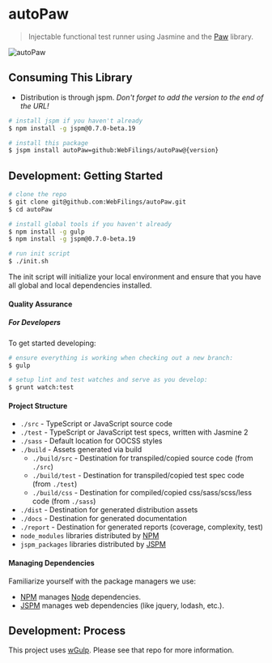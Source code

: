 autoPaw
================================================================================

> Injectable functional test runner using Jasmine and the [Paw](https://github.com/Workiva/paw) library.

![autoPaw](http://33.media.tumblr.com/tumblr_m8sk90pwcJ1qdlh1io1_400.gif)

Consuming This Library
--------------------------------------------------------------------------------

- Distribution is through jspm. _Don't forget to add the version to the end of the URL!_

```bash
# install jspm if you haven't already
$ npm install -g jspm@0.7.0-beta.19

# install this package
$ jspm install autoPaw=github:WebFilings/autoPaw@{version}
```


Development: Getting Started
--------------------------------------------------------------------------------

```bash
# clone the repo
$ git clone git@github.com:WebFilings/autoPaw.git
$ cd autoPaw

# install global tools if you haven't already
$ npm install -g gulp
$ npm install -g jspm@0.7.0-beta.19

# run init script
$ ./init.sh
```

The init script will initialize your local environment
and ensure that you have all global and local dependencies installed.

#### Quality Assurance

##### For Developers

To get started developing:

```bash
# ensure everything is working when checking out a new branch:
$ gulp

# setup lint and test watches and serve as you develop:
$ grunt watch:test
```

#### Project Structure

- `./src` - TypeScript or JavaScript source code
- `./test` - TypeScript or JavaScript test specs, written with Jasmine 2
- `./sass` - Default location for OOCSS styles
- `./build` - Assets generated via build
    - `./build/src` - Destination for transpiled/copied source code (from `./src`)
    - `./build/test` - Destination for transpiled/copied test spec code (from `./test`)
    - `./build/css` - Destination for compiled/copied css/sass/scss/less code (from `./sass`)
- `./dist` - Destination for generated distribution assets
- `./docs` - Destination for generated documentation
- `./report` - Destination for generated reports (coverage, complexity, test)
- `node_modules` libraries distributed by [NPM][NPM]
- `jspm_packages` libraries distributed by [JSPM][JSPM]


#### Managing Dependencies

Familiarize yourself with the package managers we use:

- [NPM][NPM] manages [Node][Node] dependencies.
- [JSPM][JSPM] manages web dependencies (like jquery, lodash, etc.).


Development: Process
--------------------------------------------------------------------------------

This project uses [wGulp](https://github.com/WebFilings/wGulp).
Please see that repo for more information.

[Node]: http://nodejs.org/api/
[NPM]: https://npmjs.org/
[JSPM]: http://jspm.io/

